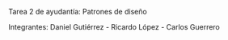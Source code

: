 Tarea 2 de ayudantía: Patrones de diseño

Integrantes: Daniel Gutiérrez - Ricardo López - Carlos Guerrero